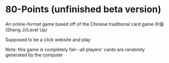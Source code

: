 # 80-Points (unfinished beta version)
An online-format game based off of the Chinese traditional card game 升级 (Sheng Ji/Level Up)

Supposed to be a click website and play

Note: this game is completely fair--all players' cards are randomly generated by the computer
